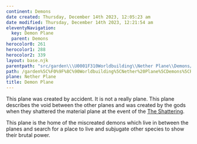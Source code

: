 ```yaml
---
continent: Demons
date created: Thursday, December 14th 2023, 12:05:23 am
date modified: Thursday, December 14th 2023, 12:21:54 am
eleventyNavigation:
  key: Demon Plane
  parent: Demons
herocolor0: 261
herocolor1: 288
herocolor2: 339
layout: base.njk
parentpath: "src/garden\\\U0001F310Worldbuilding\\Nether Plane\\Demons/Demons.md"
path: /garden%5C%F0%9F%8C%90Worldbuilding%5CNether%20Plane%5CDemons%5CRegions/Demon%20Plane/
plane: Nether Plane
title: Demon Plane
---
```


This plane was created by accident. It is not a really plane. This plane describes the void between the other planes and was created by the gods when they shattered the material plane at the event of the [The Shattering](/garden/%F0%9F%8C%90Worldbuilding%5CNether%20Plane/The%20Shattering). 

This plane is the home of the miscreated demons which live in between the planes and search for a place to live and subjugate other species to show their brutal power.
